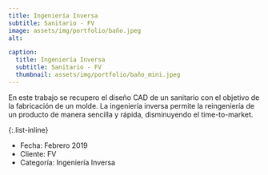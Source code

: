 ```yaml
---
title: Ingeniería Inversa
subtitle: Sanitario - FV
image: assets/img/portfolio/baño.jpeg
alt: 

caption:
  title: Ingeniería Inversa
  subtitle: Sanitario - FV
  thumbnail: assets/img/portfolio/baño_mini.jpeg
---
```

En este trabajo se recupero el diseño CAD de un sanitario con el objetivo de la fabricación de un molde. La ingeniería inversa permite la reingeniería de un producto de manera sencilla y rápida, disminuyendo el time-to-market.

{:.list-inline}
- Fecha: Febrero 2019
- Cliente: FV
- Categoría: Ingeniería Inversa

